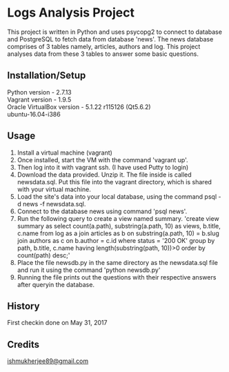 # Logs Analysis Project

This project is written in Python and uses psycopg2 to connect to database and PostgreSQL to fetch data from database 'news'.
The news database comprises of 3 tables namely, articles, authors and log. This project analyses data from these 3 tables to answer some basic questions.


## Installation/Setup

Python version - 2.7.13<br>
Vagrant version - 1.9.5<br>
Oracle VirtualBox version - 5.1.22 r115126 (Qt5.6.2)<br>
ubuntu-16.04-i386


## Usage

1. Install a virtual machine (vagrant)
2. Once installed, start the VM with the command 'vagrant up'. 
3. Then log into it with vagrant ssh. (I have used Putty to login)
4. Download the data provided. Unzip it. The file inside is called newsdata.sql. Put this file into the vagrant directory, which is shared with your virtual machine.
5. Load the site's data into your local database, using the command psql -d news -f newsdata.sql.
6. Connect to the database news using command 'psql news'.
7. Run the following query to create a view named summary.
	'create view summary as select count(a.path), substring(a.path, 10) as views, b.title, c.name from log as a join articles as b
	 on substring(a.path, 10) = b.slug join authors as c on b.author = c.id where status = '200 OK' group by path, b.title, c.name
	 having length(substring(path, 10))>0 order by count(path) desc;'
8. Place the file newsdb.py in the same directory as the newsdata.sql file and run it using the command 'python newsdb.py'
9. Running the file prints out the questions with their respective answers after queryin the database.


## History

First checkin done on May 31, 2017

## Credits

ishmukherjee89@gmail.com